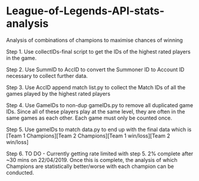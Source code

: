 # League-of-Legends-API-stats-analysis
Analysis of combinations of champions to maximise chances of winning

Step 1. Use collectIDs-final script to get the IDs of the highest rated players in the game.

Step 2. Use SummID to AccID to convert the Summoner ID to Account ID necessary to collect further data.

Step 3. Use AccID append match list.py to collect the Match IDs of all the games played by the highest rated players

Step 4. Use GameIDs to non-dup gameIDs.py to remove all duplicated game IDs. Since all of these players play at the same level, they are often in the same games as each other. Each game must only be counted once. 

Step 5. Use gameIDs to match data.py to end up with the final data which is [Team 1 Champions][Team 2 Champions][Team 1 win/loss][Team 2 win/loss]



Step 6. TO DO - Currently getting rate limited with step 5. 2% complete after ~30 mins on 22/04/2019. Once this is complete, the analysis of which Champions are statistically better/worse with each champion can be conducted.
